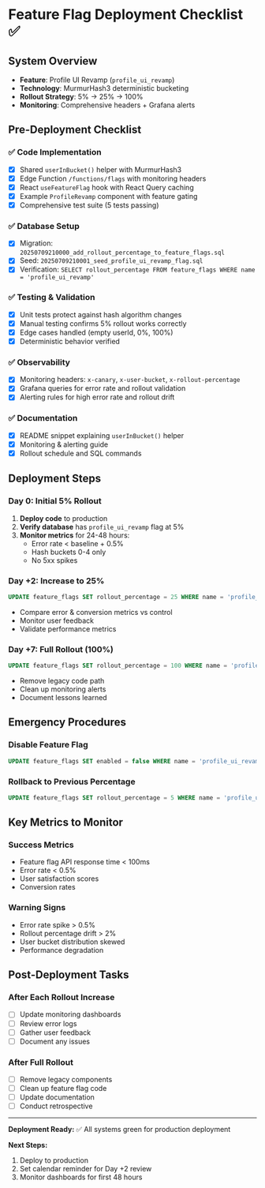 # Feature Flag Deployment Checklist ✅

## System Overview
- **Feature**: Profile UI Revamp (`profile_ui_revamp`)
- **Technology**: MurmurHash3 deterministic bucketing
- **Rollout Strategy**: 5% → 25% → 100%
- **Monitoring**: Comprehensive headers + Grafana alerts

## Pre-Deployment Checklist

### ✅ Code Implementation
- [x] Shared `userInBucket()` helper with MurmurHash3
- [x] Edge Function `/functions/flags` with monitoring headers
- [x] React `useFeatureFlag` hook with React Query caching
- [x] Example `ProfileRevamp` component with feature gating
- [x] Comprehensive test suite (5 tests passing)

### ✅ Database Setup
- [x] Migration: `20250709210000_add_rollout_percentage_to_feature_flags.sql`
- [x] Seed: `20250709210001_seed_profile_ui_revamp_flag.sql`
- [x] Verification: `SELECT rollout_percentage FROM feature_flags WHERE name = 'profile_ui_revamp'`

### ✅ Testing & Validation
- [x] Unit tests protect against hash algorithm changes
- [x] Manual testing confirms 5% rollout works correctly
- [x] Edge cases handled (empty userId, 0%, 100%)
- [x] Deterministic behavior verified

### ✅ Observability
- [x] Monitoring headers: `x-canary`, `x-user-bucket`, `x-rollout-percentage`
- [x] Grafana queries for error rate and rollout validation
- [x] Alerting rules for high error rate and rollout drift

### ✅ Documentation
- [x] README snippet explaining `userInBucket()` helper
- [x] Monitoring & alerting guide
- [x] Rollout schedule and SQL commands

## Deployment Steps

### Day 0: Initial 5% Rollout
1. **Deploy code** to production
2. **Verify database** has `profile_ui_revamp` flag at 5%
3. **Monitor metrics** for 24-48 hours:
   - Error rate < baseline + 0.5%
   - Hash buckets 0-4 only
   - No 5xx spikes

### Day +2: Increase to 25%
```sql
UPDATE feature_flags SET rollout_percentage = 25 WHERE name = 'profile_ui_revamp';
```
- Compare error & conversion metrics vs control
- Monitor user feedback
- Validate performance metrics

### Day +7: Full Rollout (100%)
```sql
UPDATE feature_flags SET rollout_percentage = 100 WHERE name = 'profile_ui_revamp';
```
- Remove legacy code path
- Clean up monitoring alerts
- Document lessons learned

## Emergency Procedures

### Disable Feature Flag
```sql
UPDATE feature_flags SET enabled = false WHERE name = 'profile_ui_revamp';
```

### Rollback to Previous Percentage
```sql
UPDATE feature_flags SET rollout_percentage = 5 WHERE name = 'profile_ui_revamp';
```

## Key Metrics to Monitor

### Success Metrics
- Feature flag API response time < 100ms
- Error rate < 0.5%
- User satisfaction scores
- Conversion rates

### Warning Signs
- Error rate spike > 0.5%
- Rollout percentage drift > 2%
- User bucket distribution skewed
- Performance degradation

## Post-Deployment Tasks

### After Each Rollout Increase
- [ ] Update monitoring dashboards
- [ ] Review error logs
- [ ] Gather user feedback
- [ ] Document any issues

### After Full Rollout
- [ ] Remove legacy components
- [ ] Clean up feature flag code
- [ ] Update documentation
- [ ] Conduct retrospective

---

**Deployment Ready:** ✅ All systems green for production deployment

**Next Steps:** 
1. Deploy to production
2. Set calendar reminder for Day +2 review
3. Monitor dashboards for first 48 hours

